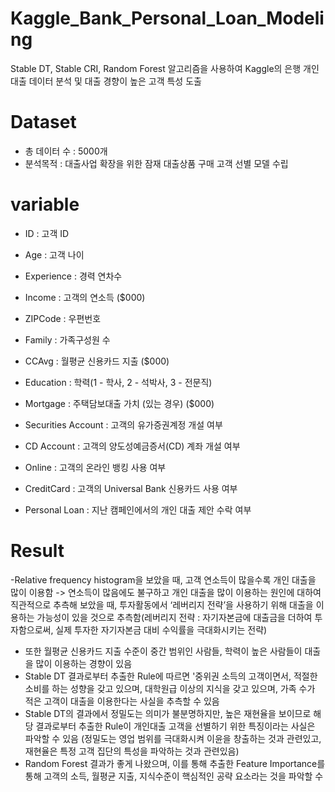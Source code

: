 # Kaggle_Bank_Personal_Loan_Modeling
Stable DT, Stable CRI, Random Forest 알고리즘을 사용하여 Kaggle의 은행 개인대출 데이터 분석 및 대출 경향이 높은 고객 특성 도출


# Dataset
- 총 데이터 수 : 5000개
- 분석목적 : 대출사업 확장을 위한 잠재 대출상품 구매 고객 선별 모델 수립


# variable
- ID : 고객 ID
- Age : 고객 나이
- Experience : 경력 연차수
- Income : 고객의 연소득 ($000)
- ZIPCode : 우편번호
- Family : 가족구성원 수
- CCAvg : 월평균 신용카드 지출 ($000)
- Education : 학력(1 - 학사, 2 - 석박사, 3 - 전문직)
- Mortgage : 주택담보대출 가치 (있는 경우) ($000)
- Securities Account : 고객의 유가증권계정 개설 여부
- CD Account : 고객의 양도성예금증서(CD) 계좌 개설 여부
- Online : 고객의 온라인 뱅킹 사용 여부
- CreditCard : 고객의 Universal Bank 신용카드 사용 여부

- Personal Loan : 지난 캠페인에서의 개인 대출 제안 수락 여부


# Result
-Relative frequency histogram을 보았을 때, 고객 연소득이 많을수록 개인 대출을 많이 이용함
-> 연소득이 많음에도 불구하고 개인 대출을 많이 이용하는 원인에 대하여 직관적으로 추측해 보았을 때, 투자활동에서 ‘레버리지 전략’을 사용하기 위해 대출을 이용하는 가능성이 있을 것으로 추측함(레버리지 전략 : 자기자본금에 대출금을 더하여 투자함으로써, 실제 투자한 자기자본금 대비 수익률을 극대화시키는 전략)
- 또한 월평균 신용카드 지출 수준이 중간 범위인 사람들, 학력이 높은 사람들이 대출을 많이 이용하는 경향이 있음
- Stable DT 결과로부터 추출한 Rule에 따르면 '중위권 소득의 고객이면서, 적절한 소비를 하는 성향을 갖고 있으며, 대학원급 이상의 지식을 갖고 있으며, 가족 수가 적은 고객이 대출을 이용한다는 사실을 추측할 수 있음
- Stable DT의 결과에서 정밀도는 의미가 불분명하지만, 높은 재현율을 보이므로 해당 결과로부터 추출한 Rule이 개인대출 고객을 선별하기 위한 특징이라는 사실은 파악할 수 있음 (정밀도는 영업 범위를 극대화시켜 이윤을 창출하는 것과 관련있고, 재현율은 특정 고객 집단의 특성을 파악하는 것과 관련있음)
- Random Forest 결과가 좋게 나왔으며, 이를 통해 추출한 Feature Importance를 통해 고객의 소득, 월평균 지출, 지식수준이 핵심적인 공략 요소라는 것을 파악할 수 
